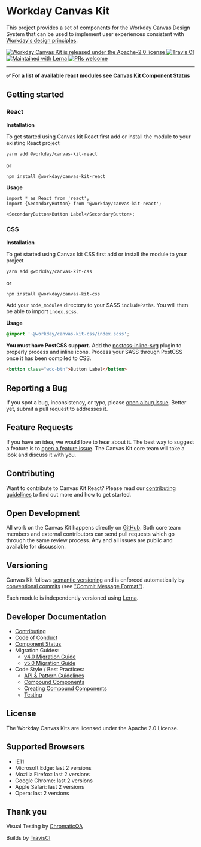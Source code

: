 # Workday Canvas Kit

This project provides a set of components for the Workday Canvas Design System that can be used to
implement user experiences consistent with
[Workday's design principles](https://design.workday.com/).

<a href="./LICENSE">
  <img src="https://img.shields.io/badge/license-Apache--2.0-blue.svg" alt="Workday Canvas Kit is released under the Apache-2.0 license" />
</a>
<a href="https://travis-ci.org/Workday/canvas-kit">
  <img src="https://travis-ci.com/Workday/canvas-kit.svg?token=oZpr7hcrwxtuCsrBb5dT&branch=master" alt="Travis CI">
</a>
<a href="https://lerna.js.org">
  <img src="https://img.shields.io/badge/maintained%20with-lerna-cc00ff.svg" alt="Maintained with Lerna" />
</a>
<a href="./modules/docs/mdx/CONTRIBUTING.md">
  <img src="https://img.shields.io/badge/PRs-welcome-brightgreen.svg" alt="PRs welcome" />
</a>

---

**:white_check_mark: For a list of available react modules see
[Canvas Kit Component Status](./modules/docs/mdx/COMPONENT_STATUS.md)**

## Getting started

### React

**Installation**

To get started using Canvas kit React first add or install the module to your existing React project

```sh
yarn add @workday/canvas-kit-react
```

or

```sh
npm install @workday/canvas-kit-react
```

**Usage**

```tsx
import * as React from 'react';
import {SecondaryButton} from '@workday/canvas-kit-react';

<SecondaryButton>Button Label</SecondaryButton>;
```

### CSS

**Installation**

To get started using Canvas kit CSS first add or install the module to your project

```sh
yarn add @workday/canvas-kit-css
```

or

```sh
npm install @workday/canvas-kit-css
```

Add your `node_modules` directory to your SASS `includePaths`. You will then be able to import
`index.scss`.

**Usage**

```scss
@import '~@workday/canvas-kit-css/index.scss';
```

**You must have PostCSS support.** Add the
[postcss-inline-svg](https://github.com/TrySound/postcss-inline-svg) plugin to properly process and
inline icons. Process your SASS through PostCSS once it has been compiled to CSS.

```html
<button class="wdc-btn">Button Label</button>
```

## Reporting a Bug

If you spot a bug, inconsistency, or typo, please
[open a bug issue](https://github.com/Workday/canvas-kit/issues/new?labels=bug&template=bug.md).
Better yet, submit a pull request to addresses it.

## Feature Requests

If you have an idea, we would love to hear about it. The best way to suggest a feature is to
[open a feature issue](https://github.com/Workday/canvas-kit/issues/new?labels=feature&template=feature.md).
The Canvas Kit core team will take a look and discuss it with you.

## Contributing

Want to contribute to Canvas Kit React? Please read our
[contributing guidelines](./modules/docs/mdx/CONTRIBUTING.md) to find out more and how to get
started.

## Open Development

All work on the Canvas Kit happens directly on [GitHub](https://github.com/Workday/canvas-kit). Both
core team members and external contributors can send pull requests which go through the same review
process. Any and all issues are public and available for discussion.

## Versioning

Canvas Kit follows [semantic versioning](https://semver.org/) and is enforced automatically by
[conventional commits](https://www.conventionalcommits.org/) (see
["Commit Message Format"](./modules/docs/mdx/CONTRIBUTING.md#commit-message-format)).

Each module is independently versioned using [Lerna](https://github.com/lerna/lerna).

## Developer Documentation

- [Contributing](./modules/docs/mdx/CONTRIBUTING.md)
- [Code of Conduct](./modules/docs/mdx/CODE_OF_CONDUCT.md)
- [Component Status](./modules/docs/mdx/COMPONENT_STATUS.md)
- Migration Guides:
  - [v4.0 Migration Guide](./modules/docs/mdx/4.0-MIGRATION-GUIDE.md)
  - [v5.0 Migration Guide](./modules/docs/mdx/5.0-MIGRATION-GUIDE.md)
- Code Style / Best Practices:
  - [API & Pattern Guidelines](./modules/docs/mdx/API_PATTERN_GUIDELINES.md)
  - [Compound Components](./modules/docs/mdx/COMPOUND_COMPONENTS.md)
  - [Creating Compound Components](./modules/docs/mdx/CREATING_COMPOUND_COMPONENTS.md)
  - [Testing](./modules/docs/mdx/TESTING.md)

## License

The Workday Canvas Kits are licensed under the Apache 2.0 License.

## Supported Browsers

- IE11
- Microsoft Edge: last 2 versions
- Mozilla Firefox: last 2 versions
- Google Chrome: last 2 versions
- Apple Safari: last 2 versions
- Opera: last 2 versions

## Thank you

Visual Testing by [ChromaticQA](https://www.chromaticqa.com/)

Builds by [TravisCI](https://www.chromaticqa.com/)
